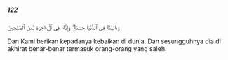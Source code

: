 ##### 122

<span class="ayah">وَءَاتَيْنَٰهُ فِى ٱلدُّنْيَا حَسَنَةًۭ ۖ وَإِنَّهُۥ فِى ٱلْءَاخِرَةِ لَمِنَ ٱلصَّٰلِحِينَ</span>

<span class="ayah_translation">Dan Kami berikan kepadanya kebaikan di dunia. Dan sesungguhnya dia di akhirat benar-benar termasuk orang-orang yang saleh.</span>
